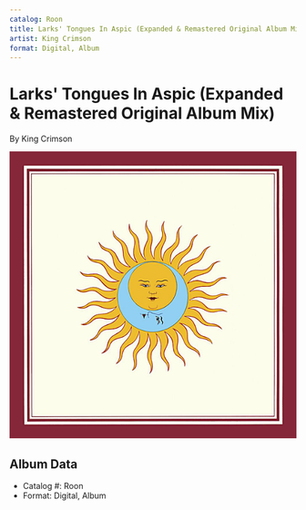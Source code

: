 ```yaml
---
catalog: Roon
title: Larks' Tongues In Aspic (Expanded & Remastered Original Album Mix)
artist: King Crimson
format: Digital, Album
---
```


# Larks' Tongues In Aspic (Expanded & Remastered Original Album Mix)

By King Crimson

![](../../assets/albumcovers/King_Crimson-Larks_Tongues_In_Aspic_Expanded_and_Remastered_Original_Album_Mix.png)

## Album Data

- Catalog #: Roon
- Format: Digital, Album

